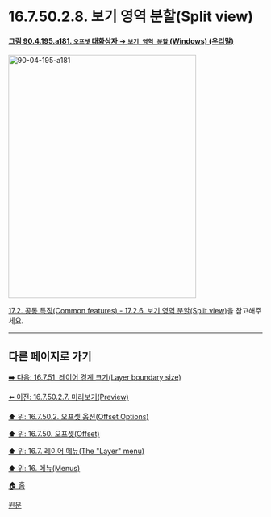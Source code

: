 # 16.7.50.2.8. 보기 영역 분할(Split view)

<a id="90-04-195-a181"></a>

#### [그림 90.4.195.a181. `오프셋` 대화상자 → `보기 영역 분할` (Windows) (우리말)](./90-04-0195-offset.md#90-04-195-a181)
<img width="372" height="482" alt="90-04-195-a181" src="https://github.com/user-attachments/assets/fa57d1c8-ffec-45b8-8928-7f07fc8961cc" />

[17.2. 공통 특징(Common features) - 17.2.6. 보기 영역 분할(Split view)](./17-02-06-split_view.md)을 참고해주세요.

***

## 다른 페이지로 가기

[➡️ 다음: 16.7.51. 레이어 경계 크기(Layer boundary size)](./16-07-51-layer_boundary_size.md)

[⬅️ 이전: 16.7.50.2.7. 미리보기(Preview)](./16-07-50-02-07-preview.md)

[⬆️ 위: 16.7.50.2. 오프셋 옵션(Offset Options)](./16-07-50-02-00-offset_options.md)

[⬆️ 위: 16.7.50. 오프셋(Offset)](./16-07-50-00-offset.md)

[⬆️ 위: 16.7. 레이어 메뉴(The "Layer" menu)](./16-07-00-the-layer-menu.md)

[⬆️ 위: 16. 메뉴(Menus)](./16-00-menus.md)

[🏠 홈](./00-home.md)

[원문](https://docs.gimp.org/2.10/ko/gimp-layer-offset.html#idm30140)